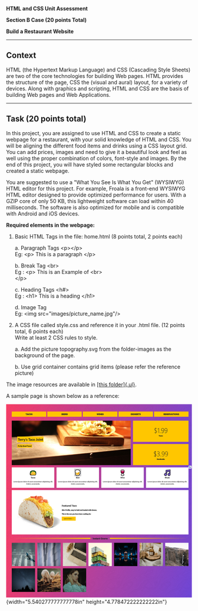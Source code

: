 **HTML and CSS Unit Assessment**

**Section B Case (20 points Total)**

**Build a Restaurant Website**

  -------------
  **Context**
  -------------

HTML (the Hypertext Markup Language) and CSS (Cascading Style Sheets)
are two of the core technologies for building Web pages. HTML provides
the structure of the page, CSS the (visual and aural) layout, for a
variety of devices. Along with graphics and scripting, HTML and CSS are
the basis of building Web pages and Web Applications.

  ----------------------------
  **Task (20 points total)**
  ----------------------------

In this project, you are assigned to use HTML and CSS to create a static
webpage for a restaurant, with your solid knowledge of HTML and CSS. You
will be aligning the different food items and drinks using a CSS layout
grid. You can add prices, images and need to give it a beautiful look
and feel as well using the proper combination of colors, font-style and
images. By the end of this project, you will have styled some
rectangular blocks and created a static webpage.

You are suggested to use a "What You See Is What You Get" (WYSIWYG) HTML
editor for this project. For example, Froala is a front-end WYSIWYG HTML
editor designed to provide optimized performance for users. With a GZIP
core of only 50 KB, this lightweight software can load within 40
milliseconds. The software is also optimized for mobile and is
compatible with Android and iOS devices.

**Required elements in the webpage:**

1.  Basic HTML Tags in the file: home.html (8 points total, 2 points
    each)

    a.  Paragraph Tags \<p\>\</p\>\
        Eg: \<p\> This is a paragraph \</p\>

    b.  Break Tag \<br\>\
        Eg : \<p\> This is an Example of \<br\>\
        \</p\>

    c.  Heading Tags \<h\#\>\
        Eg : \<h1\> This is a heading \</h1\>

    d.  Image Tag\
        Eg: \<img src=\"images/picture_name.jpg\"/\>

2.  A CSS file called style.css and reference it in your .html file. (12
    points total, 6 points each)\
    Write at least 2 CSS rules to style.

    a.  Add the picture topography.svg from the folder-images as the
        background of the page.

    b.  Use grid container contains grid items (please refer the
        reference picture)

The image resources are available in [[this
folder]{.ul}](https://drive.google.com/drive/folders/1X9ZXg9jFKPcGwgB01_uuHuThzYdRXEWr?usp=sharing).

A sample page is shown below as a reference:

![](images/image1.png){width="5.540277777777778in"
height="4.778472222222222in"}
